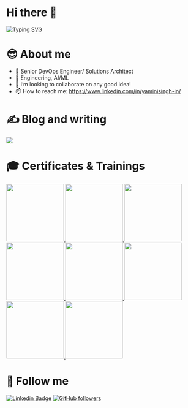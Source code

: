# Hi there 👋

[![Typing SVG](https://readme-typing-svg.demolab.com?font=Fira+Code&pause=1000&width=435&lines=Welcome+to+my+GitHub+profile)](https://git.io/typing-svg) 



# 😎 About me 

- 🔭 Senior DevOps Engineer/ Solutions Architect
- 🌱 Engineering, AI/ML
- 👯 I’m looking to collaborate on any good idea!
- 📫 How to reach me: https://www.linkedin.com/in/yaminisingh-in/

# ✍️ Blog and writing
<!-- blog-post-list:start -->
<a href="">
  <img src="https://github-readme-stats.vercel.app/api/pin/?username=kuldeepsingh-in&repo=TechWithKD&theme=transparent" />
</a>

<!--
### [Azure Data](https://github.com/kuldeepsingh-in/TechWithKD) 
> Last updated: Saturday, July 20, 2023 at 12:24:46 AM

### [Azure DevOps](https://github.com/kuldeepsingh-in/TechWithKD) 
> Last updated: Saturday, July 20, 2023 at 12:24:46 AM

### [Databricks](https://github.com/kuldeepsingh-in/TechWithKD) 
> Last updated: Saturday, July 20, 2023 at 12:24:46 AM
-->

<!--
[Read more](https://kuldeepsingh-in.github.io/)
> Last updated: Saturday, July 20, 2023 at 12:24:46 AM
> Showing 2 of 15 posts.
[![Title 1](https://kuldeepsingh-in.github.io/)
-->
<!-- blog-post-list:end -->

<!-- # 📈 GitHub Stats
<picture>
  <img height=200 align="center" src="https://raw.githubusercontent.com/kuldeepsingh-in/github-stats/master/generated/overview.svg#kd-darkmode" />
</picture>
<picture>
  <img height=200 align="center" src="https://raw.githubusercontent.com/kuldeepsingh-in/github-stats/master/generated/languages.svg#kd-darkmode" />
</picture> -->
<!--
<picture>
  <img height=200 align="center" src="https://github-readme-stats.vercel.app/api?username=kuldeepsingh-in&rank_icon=github&show_icons=true&theme=transparent" />
</picture>
<picture>
  <img height=200 align="center" src="https://github-readme-stats.vercel.app/api/top-langs?username=kuldeepsingh-in&theme=transparent&hide=HTML,Less,SCSS&layout=compact&langs_count=8" />
</picture>
&card_width=320 -->
<!--
<picture>
<source srcset="https://github-readme-stats.vercel.app/api?username=kuldeepsingh-in&show_icons=true&theme=dark" media="(prefers-color-scheme: dark)"/>
<source srcset="https://github-readme-stats.vercel.app/api?username=kuldeepsingh-in&show_icons=true" media="(prefers-color-scheme: light), (prefers-color-scheme: no-preference)"/>
<img src="https://github-readme-stats.vercel.app/api?username=kuldeepsingh-in&show_icons=true" />
</picture>
<picture>
<source srcset="https://github-readme-stats.vercel.app/api/top-langs/?username=kuldeepsingh-in&layout=compact&show_icons=true&theme=dark" media="(prefers-color-scheme: dark)"/>
<source srcset="https://github-readme-stats.vercel.app/api/top-langs/?username=kuldeepsingh-in&layout=compact&show_icons=true" media="(prefers-color-scheme: light), (prefers-color-scheme: no-preference)"/>
<img src="https://github.com/kuldeepsingh-in/github-readme-stats" />
</picture>
-->

# 🎓 Certificates & Trainings 
<!--START_SECTION:badges-->
<!--Cloud solutions Architect -->
<a href="https://www.credly.com/badges/1dc3a80e-6e39-449f-8743-37dac3b35e47">
  <img height="150px" src="https://images.credly.com/size/340x340/images/be8fcaeb-c769-4858-b567-ffaaa73ce8cf/image.png" />
</a>
<!--S2 Case4 -->
<a href="https://www.credly.com/badges/6988f413-9119-47a9-9460-fde24905105c">
  <img height="150px" src="https://images.credly.com/size/340x340/images/70eb1e3f-d4de-4377-a062-b20fb29594ea/azure-data-fundamentals-600x600.png" />
</a>
<!--S2 Case3 -->
<a href="https://www.credly.com/badges/c48d65b9-12a4-43f1-8c40-20b7bb8ed553">
  <img height="150px" src="https://images.credly.com/size/340x340/images/fc1352af-87fa-4947-ba54-398a0e63322e/security-compliance-and-identity-fundamentals-600x600.png" />
</a>
<!--S2 Case2 -->
<a href="https://www.credly.com/badges/fa81af80-1c22-4fd6-9f4f-dd0fe3326041">
  <img height="150px" src="https://images.credly.com/size/340x340/images/42992295-0ee2-4527-982d-e51efbec40fc/dynamics365-fundamentals-crm-600x600.png" />
</a>
<!--S2 Case1 -->
<a href="https://www.credly.com/badges/371d24bb-b224-4b01-9761-dae6843be8c2">
  <img height="150px" src="https://images.credly.com/size/340x340/images/5fc2d535-e716-46c4-881a-f4822b8da0e5/Cognitive_Class_-_What_is_Data_Science.png" />
</a>
<!--S2 Onboarding -->
<a href="https://www.credly.com/badges/fdaa5cb8-6d58-447d-a373-242cf5068ee5">
  <img height="150px" src="https://images.credly.com/size/340x340/images/84ac9eff-b8a2-4683-846b-f59887a73801/Python_101_Data_Science.png" />
</a>
<!--S1 2022 -->
<a href="https://www.credly.com/badges/6d409102-3220-43fb-adc2-9ac885d03042">
  <img height="150px" src="https://images.credly.com/size/340x340/images/60cf69ce-6129-425d-9a42-7732fa07da1e/Tools_for_Data_Science_Foundational.png" />
</a>
<!--S1 Case1 -->
<a href="hhttps://www.credly.com/badges/54d988ea-609d-4131-bd7d-f11a1227ec39">
  <img height="150px" src="https://images.credly.com/size/340x340/images/5ae9bf9e-da6e-4cec-82eb-d2b4cfea9751/Machine_Learning_with_Python.png" />
</a>
<!--END_SECTION:badges-->

# 🔔 Follow me

[![Linkedin Badge](https://img.shields.io/badge/-Yamini%20Singh-blue?style=flat-square&logo=Linkedin&logoColor=white&link=https://www.linkedin.com/in/Yamini%20Singh/)](https://www.linkedin.com/in/yaminisingh-in/) 
[![GitHub followers](https://img.shields.io/github/followers/yaminisingh-5?label=Follow&style=social)](https://github.com/yaminisingh-5/?tab=follow)
